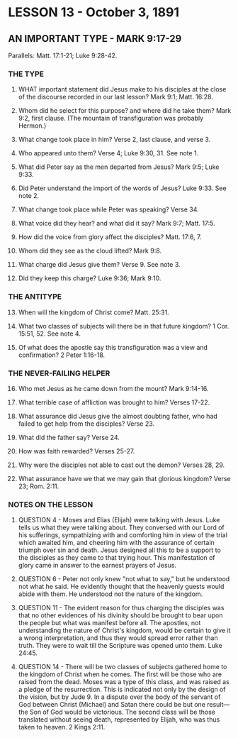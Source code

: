 # LESSON 13 - October 3, 1891

## AN IMPORTANT TYPE - MARK 9:17-29

Parallels: Matt. 17:1-21; Luke 9:28-42.

### THE TYPE

1. WHAT important statement did Jesus make to his disciples at the close of the discourse recorded in our last lesson? Mark 9:1; Matt. 16:28.

2. Whom did he select for this purpose? and where did he take them? Mark 9:2, first clause. (The mountain of transfiguration was probably Hermon.)

3. What change took place in him? Verse 2, last clause, and verse 3.

4. Who appeared unto them? Verse 4; Luke 9:30, 31. See note 1.

5. What did Peter say as the men departed from Jesus? Mark 9:5; Luke 9:33.

6. Did Peter understand the import of the words of Jesus? Luke 9:33. See note 2.

7. What change took place while Peter was speaking? Verse 34.

8. What voice did they hear? and what did it say? Mark 9:7; Matt. 17:5.

9. How did the voice from glory affect the disciples? Matt. 17:6, 7.

10. Whom did they see as the cloud lifted? Mark 9:8.

11. What charge did Jesus give them? Verse 9. See note 3.

12. Did they keep this charge? Luke 9:36; Mark 9:10.

### THE ANTITYPE

13. When will the kingdom of Christ come? Matt. 25:31.

14. What two classes of subjects will there be in that future kingdom? 1 Cor. 15:51, 52. See note 4.

15. Of what does the apostle say this transfiguration was a view and confirmation? 2 Peter 1:16-18.

### THE NEVER-FAILING HELPER

16. Who met Jesus as he came down from the mount? Mark 9:14-16.

17. What terrible case of affliction was brought to him? Verses 17-22.

18. What assurance did Jesus give the almost doubting father, who had failed to get help from the disciples? Verse 23.

19. What did the father say? Verse 24.

20. How was faith rewarded? Verses 25-27.

21. Why were the disciples not able to cast out the demon? Verses 28, 29.

22. What assurance have we that we may gain that glorious kingdom? Verse 23; Rom. 2:11.

### NOTES ON THE LESSON

1. QUESTION 4 - Moses and Elias (Elijah) were talking with Jesus. Luke tells us what they were talking about. They conversed with our Lord of his sufferings, sympathizing with and comforting him in view of the trial which awaited him, and cheering him with the assurance of certain triumph over sin and death. Jesus designed all this to be a support to the disciples as they came to that trying hour. This manifestation of glory came in answer to the earnest prayers of Jesus.

2. QUESTION 6 - Peter not only knew "not what to say," but he understood not what he said. He evidently thought that the heavenly guests would abide with them. He understood not the nature of the kingdom.

3. QUESTION 11 - The evident reason for thus charging the disciples was that no other evidences of his divinity should be brought to bear upon the people but what was manifest before all. The apostles, not understanding the nature of Christ's kingdom, would be certain to give it a wrong interpretation, and thus they would spread error rather than truth. They were to wait till the Scripture was opened unto them. Luke 24:45.

4. QUESTION 14 - There will be two classes of subjects gathered home to the kingdom of Christ when he comes. The first will be those who are raised from the dead. Moses was a type of this class, and was raised as a pledge of the resurrection. This is indicated not only by the design of the vision, but by Jude 9. In a dispute over the body of the servant of God between Christ (Michael) and Satan there could be but one result—the Son of God would be victorious. The second class will be those translated without seeing death, represented by Elijah, who was thus taken to heaven. 2 Kings 2:11.